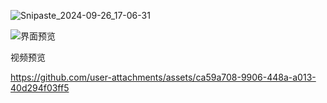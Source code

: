 ![Snipaste_2024-09-26_17-06-31](https://github.com/user-attachments/assets/0bb8cc06-0b05-465e-9498-29194d480c16)


![界面预览](https://github.com/user-attachments/assets/eed2476f-7b0a-494c-a0ec-2d6ff7e9f5d3)


视频预览

https://github.com/user-attachments/assets/ca59a708-9906-448a-a013-40d294f03ff5

